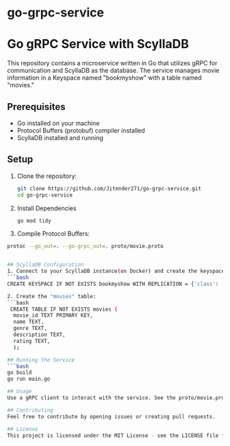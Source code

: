 # go-grpc-service

# Go gRPC Service with ScyllaDB

This repository contains a microservice written in Go that utilizes gRPC for communication and ScyllaDB as the database. The service manages movie information in a Keyspace named "bookmyshow" with a table named "movies."

## Prerequisites

- Go installed on your machine
- Protocol Buffers (protobuf) compiler installed
- ScyllaDB installed and running

## Setup

1. Clone the repository:

   ```bash
   git clone https://github.com/Jitender271/go-grpc-service.git
   cd go-grpc-service
   
2. Install Dependencies
   ```bash
   go mod tidy

3. Compile Protocol Buffers:
  ```bash
  protoc --go_out=. --go-grpc_out=. proto/movie.proto


## ScyllaDB Configuration
1. Connect to your ScyllaDB instance(on Docker) and create the keyspace:
 ```bash
  CREATE KEYSPACE IF NOT EXISTS bookmyshow WITH REPLICATION = {'class': 'SimpleStrategy', 'replication_factor': 1};

2. Create the "movies" table:
  ```bash
   CREATE TABLE IF NOT EXISTS movies (
    movie_id TEXT PRIMARY KEY,
    name TEXT,
    genre TEXT,
    description TEXT,
    rating TEXT,
    );

## Running the Service
```bash
go build
go run main.go

## Usage
Use a gRPC client to interact with the service. See the proto/movie.proto file for service definition.

## Contributing
Feel free to contribute by opening issues or creating pull requests.

## License
This project is licensed under the MIT License - see the LICENSE file for details.



